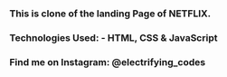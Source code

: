 ### This is clone of the landing Page of NETFLIX.

### Technologies Used: - HTML, CSS & JavaScript

### Find me on Instagram: @electrifying_codes
